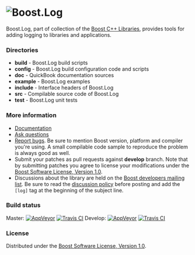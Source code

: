 # ![Boost.Log](doc/logo.png)

Boost.Log, part of collection of the [Boost C++ Libraries](https://github.com/boostorg), provides tools for adding logging to libraries and applications.

### Directories

* **build** - Boost.Log build scripts
* **config** - Boost.Log build configuration code and scripts
* **doc** - QuickBook documentation sources
* **example** - Boost.Log examples
* **include** - Interface headers of Boost.Log
* **src** - Compilable source code of Boost.Log
* **test** - Boost.Log unit tests

### More information

* [Documentation](https://boost.org/libs/log)
* [Ask questions](https://stackoverflow.com/questions/ask?tags=c%2B%2B,boost,boost-log)
* [Report bugs](https://svn.boost.org/trac/boost/newticket?component=log;version=Boost%20Release%20Branch). Be sure to mention Boost version, platform and compiler you're using. A small compilable code sample to reproduce the problem is always good as well.
* Submit your patches as pull requests against **develop** branch. Note that by submitting patches you agree to license your modifications under the [Boost Software License, Version 1.0](https://www.boost.org/LICENSE_1_0.txt).
* Discussions about the library are held on the [Boost developers mailing list](https://www.boost.org/community/groups.html#main). Be sure to read the [discussion policy](https://www.boost.org/community/policy.html) before posting and add the `[log]` tag at the beginning of the subject line.

### Build status

Master: [![AppVeyor](https://ci.appveyor.com/api/projects/status/w7x67cnm82xihei5/branch/master?svg=true)](https://ci.appveyor.com/project/Lastique/log/branch/master) [![Travis CI](https://travis-ci.org/boostorg/log.svg?branch=master)](https://travis-ci.org/boostorg/log)
Develop: [![AppVeyor](https://ci.appveyor.com/api/projects/status/w7x67cnm82xihei5/branch/develop?svg=true)](https://ci.appveyor.com/project/Lastique/log/branch/develop) [![Travis CI](https://travis-ci.org/boostorg/log.svg?branch=develop)](https://travis-ci.org/boostorg/log)

### License

Distributed under the [Boost Software License, Version 1.0](https://www.boost.org/LICENSE_1_0.txt).
